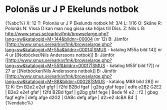 # Polonäs ur J P Ekelunds notbok

{%abc%}
X: 12
T: Polonäs ur J P Ekelunds notbok
M: 3/4
L: 1/16
O: Skåne
R: Polonäs
N: Vissa D kan man nog gissa ska höjas till Diss.
Z: Nils L
B: http://www.smus.se/earkiv/fmk/browselarge.php?lang=sw&katalogid=M+144&bildnr=00004 (nr 12)
B: Jämför [[http://www.smus.se/earkiv/fmk/browselarge.php?lang=sw&katalogid=M+55a&bildnr=00014|SMUS - katalog M55a bild 14]] nr 4 ur [[Notböcker/Nils Anderssons notbok]]
B: Jämför [[http://www.smus.se/earkiv/fmk/browselarge.php?lang=sw&katalogid=M+55f&bildnr=00017|SMUS - katalog M55f bild 17]] nr 27 ur [[Notböcker/Nils Anderssons notbok]]
B: Jämför [[http://www.smus.se/earkiv/fmk/browselarge.php?lang=sw&katalogid=M+88&bildnr=00028|SMUS - katalog M88 bild 28]] nr 12
K: Em
B2e2 e2ef gfgf | f2fd B2Bd fgaf | g2bg gfaf fege | edfe e2B2 G2E2 |
B2e2 e2ef gfaf | f2fd B2Bd fgaf | g2bg gfaf fege | Bede f4 e2 ::
f2 | gbag fagf egfe | defg afge d2G2 | GABc defg afge | d2>e2 dcBA B4 :|
{%endabc%}
